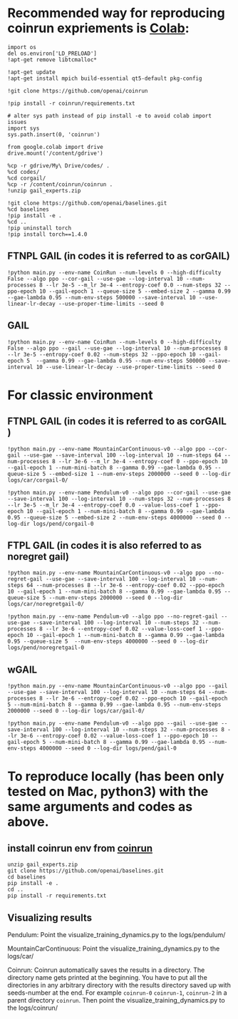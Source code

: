 # Recommended way for reproducing coinrun expriements is [Colab](https://colab.research.google.com/notebooks/intro.ipynb):
```
import os
del os.environ['LD_PRELOAD']
!apt-get remove libtcmalloc*

!apt-get update
!apt-get install mpich build-essential qt5-default pkg-config

!git clone https://github.com/openai/coinrun

!pip install -r coinrun/requirements.txt

# alter sys path instead of pip install -e to avoid colab import issues
import sys
sys.path.insert(0, 'coinrun')

from google.colab import drive
drive.mount('/content/gdrive')

%cp -r gdrive/My\ Drive/codes/ .
%cd codes/
%cd corgail/
%cp -r /content/coinrun/coinrun .
!unzip gail_experts.zip

!git clone https://github.com/openai/baselines.git
%cd baselines
!pip install -e .
%cd ..
!pip uninstall torch
!pip install torch==1.4.0
```

## FTNPL GAIL (in codes it is referred to as corGAIL)
```
!python main.py --env-name CoinRun --num-levels 0 --high-difficulty False --algo ppo --cor-gail --use-gae --log-interval 10 --num-processes 8 --lr 3e-5 --m_lr 3e-4 --entropy-coef 0.0 --num-steps 32 --ppo-epoch 10 --gail-epoch 1 --queue-size 5 --embed-size 2 --gamma 0.99 --gae-lambda 0.95 --num-env-steps 500000 --save-interval 10 --use-linear-lr-decay --use-proper-time-limits --seed 0
```
## GAIL
```
!python main.py --env-name CoinRun --num-levels 0 --high-difficulty False --algo ppo --gail --use-gae --log-interval 10 --num-processes 8 --lr 3e-5 --entropy-coef 0.02 --num-steps 32 --ppo-epoch 10 --gail-epoch 5  --gamma 0.99 --gae-lambda 0.95 --num-env-steps 500000 --save-interval 10 --use-linear-lr-decay --use-proper-time-limits --seed 0
```

# For classic environment
## FTNPL GAIL (in codes it is referred to as corGAIL )
```
!python main.py --env-name MountainCarContinuous-v0 --algo ppo --cor-gail --use-gae --save-interval 100 --log-interval 10 --num-steps 64 --num-processes 8 --lr 3e-6 --m_lr 3e-4 --entropy-coef 0 --ppo-epoch 10 --gail-epoch 1 --num-mini-batch 8 --gamma 0.99 --gae-lambda 0.95 --queue-size 5 --embed-size 1 --num-env-steps 2000000 --seed 0 --log-dir logs/car/corgail-0/

!python main.py --env-name Pendulum-v0 --algo ppo --cor-gail --use-gae --save-interval 100 --log-interval 10 --num-steps 32 --num-processes 8 --lr 3e-5 --m_lr 3e-4 --entropy-coef 0.0 --value-loss-coef 1 --ppo-epoch 10 --gail-epoch 1 --num-mini-batch 8 --gamma 0.99 --gae-lambda 0.95 --queue-size 5 --embed-size 2 --num-env-steps 4000000 --seed 0 --log-dir logs/pend/corgail-0
```

## FTPL GAIL (in codes it is also referred to as noregret gail)
```
!python main.py --env-name MountainCarContinuous-v0 --algo ppo --no-regret-gail --use-gae --save-interval 100 --log-interval 10 --num-steps 64 --num-processes 8 --lr 3e-6 --entropy-coef 0.02 --ppo-epoch 10 --gail-epoch 1 --num-mini-batch 8 --gamma 0.99 --gae-lambda 0.95 --queue-size 5 --num-env-steps 2000000 --seed 0 --log-dir logs/car/noregretgail-0/

!python main.py --env-name Pendulum-v0 --algo ppo --no-regret-gail --use-gae --save-interval 100 --log-interval 10 --num-steps 32 --num-processes 8 --lr 3e-6 --entropy-coef 0.02 --value-loss-coef 1 --ppo-epoch 10 --gail-epoch 1 --num-mini-batch 8 --gamma 0.99 --gae-lambda 0.95 --queue-size 5  --num-env-steps 4000000 --seed 0 --log-dir logs/pend/noregretgail-0
```
## wGAIL
```
!python main.py --env-name MountainCarContinuous-v0 --algo ppo --gail --use-gae --save-interval 100 --log-interval 10 --num-steps 64 --num-processes 8 --lr 3e-6 --entropy-coef 0.02 --ppo-epoch 10 --gail-epoch 5 --num-mini-batch 8 --gamma 0.99 --gae-lambda 0.95 --num-env-steps 2000000 --seed 0 --log-dir logs/car/gail-0/

!python main.py --env-name Pendulum-v0 --algo ppo --gail --use-gae --save-interval 100 --log-interval 10 --num-steps 32 --num-processes 8 --lr 3e-6 --entropy-coef 0.02 --value-loss-coef 1 --ppo-epoch 10 --gail-epoch 5 --num-mini-batch 8 --gamma 0.99 --gae-lambda 0.95 --num-env-steps 4000000 --seed 0 --log-dir logs/pend/gail-0
 ```

# To reproduce locally (has been only tested on Mac, python3) with the same arguments and codes as above. 
## install coinrun env from [coinrun](https://github.com/openai/coinrun)

```
unzip gail_experts.zip
git clone https://github.com/openai/baselines.git
cd baselines
pip install -e .
cd ..
pip install -r requirements.txt
```

## Visualizing results

Pendulum: Point the visualize_training_dynamics.py to the logs/pendulum/

MountainCarContinuous: Point the visualize_training_dynamics.py to the logs/car/

Coinrun:  Coinrun automatically saves the results in a directory. The directory name gets printed at the beginning. You have to put all the directories in any arbitrary directory with the results directory saved up with seeds-number at the end. For example `coinrun-0` `coinrun-1`,  `coinrun-2` in a parent directory `coinrun`. Then point the visualize_training_dynamics.py to the logs/coinrun/
